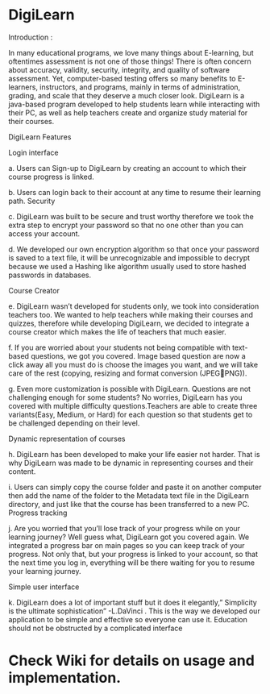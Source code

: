 # DigiLearn

Introduction :

In many educational programs, we love many things about E-learning, but oftentimes assessment is not one of those things! There is often concern about accuracy, validity, security, integrity, and quality of software assessment. Yet, computer-based testing offers so many benefits to E-learners, instructors, and programs, mainly in terms of administration, grading, and scale that they deserve a much closer look.
DigiLearn is a java-based program developed to help students learn while interacting with their PC, as well as help teachers create and organize study material for their courses.

DigiLearn Features

Login interface

a.	Users can Sign-up to DigiLearn by creating an account to which their course progress is linked.

b.	Users can login back to their account at any time to resume their learning path.
Security

c.	DigiLearn was built to be secure and trust worthy therefore we took the extra step to encrypt your password so that no one other than you can access your account.

d.	We developed our own encryption algorithm so that once your password is saved to a text file, it will be unrecognizable and impossible to decrypt because we used a Hashing like algorithm usually used to store hashed passwords in databases.

Course Creator 

e.	DigiLearn wasn’t developed for students only, we took into consideration teachers too. We wanted to help teachers while making their courses and quizzes, therefore while developing DigiLearn, we decided to integrate a course creator which makes the life of teachers that much easier.

f.	If you are worried about your students not being compatible with text-based questions, we got you covered. Image based question are now a click away all you must do is choose the images you want, and we will take care of the rest (copying, resizing and format conversion (JPEGPNG)).

g.	Even more customization is possible with DigiLearn. Questions are not challenging enough for some students? No worries, DigiLearn has you covered with multiple difficulty questions.Teachers are able to create three variants(Easy, Medium, or Hard) for each question so that students get to be challenged depending on their level.

Dynamic representation of courses

h.	DigiLearn has been developed to make your life easier not harder. That is why DigiLearn was made to be dynamic in representing courses and their content.

i.	Users can simply copy the course folder and paste it on another computer then add the name of the folder to the Metadata text file in the DigiLearn directory, and just like that the course has been transferred to a new PC. 
Progress tracking 

j.	Are you worried that you’ll lose track of your progress while on your learning journey? Well guess what, DigiLearn got you covered again. We integrated a progress bar on main pages so you can keep track of your progress. Not only that, but your progress is linked to your account, so that the next time you log in, everything will be there waiting for you to resume your learning journey.

Simple user interface 

k.	DigiLearn does a lot of important stuff but it does it elegantly,” Simplicity is the ultimate sophistication” -L.DaVinci . This is the way we developed our application to be simple and effective so everyone can use it. Education should not be obstructed by a complicated interface

# Check Wiki for details on usage and implementation.
